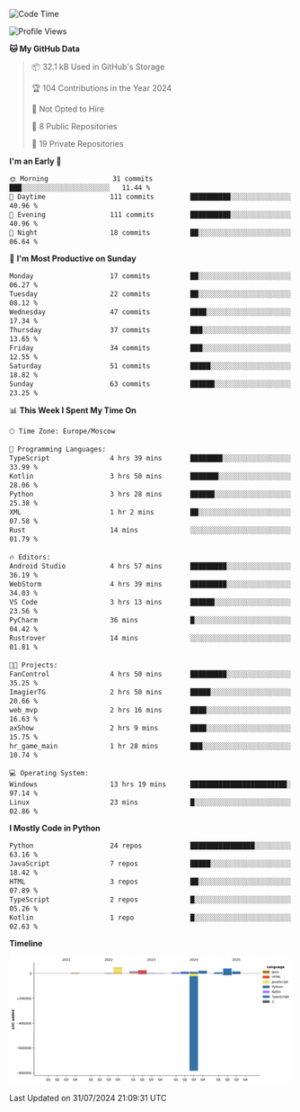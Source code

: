 <!--START_SECTION:waka-->
![Code Time](http://img.shields.io/badge/Code%20Time-435%20hrs%202%20mins-blue)

![Profile Views](http://img.shields.io/badge/Profile%20Views-2-blue)

**🐱 My GitHub Data** 

> 📦 32.1 kB Used in GitHub's Storage 
 > 
> 🏆 104 Contributions in the Year 2024
 > 
> 🚫 Not Opted to Hire
 > 
> 📜 8 Public Repositories 
 > 
> 🔑 19 Private Repositories 
 > 
**I'm an Early 🐤** 

```text
🌞 Morning                31 commits          ███░░░░░░░░░░░░░░░░░░░░░░   11.44 % 
🌆 Daytime                111 commits         ██████████░░░░░░░░░░░░░░░   40.96 % 
🌃 Evening                111 commits         ██████████░░░░░░░░░░░░░░░   40.96 % 
🌙 Night                  18 commits          ██░░░░░░░░░░░░░░░░░░░░░░░   06.64 % 
```
📅 **I'm Most Productive on Sunday** 

```text
Monday                   17 commits          ██░░░░░░░░░░░░░░░░░░░░░░░   06.27 % 
Tuesday                  22 commits          ██░░░░░░░░░░░░░░░░░░░░░░░   08.12 % 
Wednesday                47 commits          ████░░░░░░░░░░░░░░░░░░░░░   17.34 % 
Thursday                 37 commits          ███░░░░░░░░░░░░░░░░░░░░░░   13.65 % 
Friday                   34 commits          ███░░░░░░░░░░░░░░░░░░░░░░   12.55 % 
Saturday                 51 commits          █████░░░░░░░░░░░░░░░░░░░░   18.82 % 
Sunday                   63 commits          ██████░░░░░░░░░░░░░░░░░░░   23.25 % 
```


📊 **This Week I Spent My Time On** 

```text
🕑︎ Time Zone: Europe/Moscow

💬 Programming Languages: 
TypeScript               4 hrs 39 mins       ████████░░░░░░░░░░░░░░░░░   33.99 % 
Kotlin                   3 hrs 50 mins       ███████░░░░░░░░░░░░░░░░░░   28.06 % 
Python                   3 hrs 28 mins       ██████░░░░░░░░░░░░░░░░░░░   25.38 % 
XML                      1 hr 2 mins         ██░░░░░░░░░░░░░░░░░░░░░░░   07.58 % 
Rust                     14 mins             ░░░░░░░░░░░░░░░░░░░░░░░░░   01.79 % 

🔥 Editors: 
Android Studio           4 hrs 57 mins       █████████░░░░░░░░░░░░░░░░   36.19 % 
WebStorm                 4 hrs 39 mins       █████████░░░░░░░░░░░░░░░░   34.03 % 
VS Code                  3 hrs 13 mins       ██████░░░░░░░░░░░░░░░░░░░   23.56 % 
PyCharm                  36 mins             █░░░░░░░░░░░░░░░░░░░░░░░░   04.42 % 
Rustrover                14 mins             ░░░░░░░░░░░░░░░░░░░░░░░░░   01.81 % 

🐱‍💻 Projects: 
FanControl               4 hrs 50 mins       █████████░░░░░░░░░░░░░░░░   35.25 % 
ImagierTG                2 hrs 50 mins       █████░░░░░░░░░░░░░░░░░░░░   20.66 % 
web_mvp                  2 hrs 16 mins       ████░░░░░░░░░░░░░░░░░░░░░   16.63 % 
axShow                   2 hrs 9 mins        ████░░░░░░░░░░░░░░░░░░░░░   15.75 % 
hr_game_main             1 hr 28 mins        ███░░░░░░░░░░░░░░░░░░░░░░   10.74 % 

💻 Operating System: 
Windows                  13 hrs 19 mins      ████████████████████████░   97.14 % 
Linux                    23 mins             █░░░░░░░░░░░░░░░░░░░░░░░░   02.86 % 
```

**I Mostly Code in Python** 

```text
Python                   24 repos            ████████████████░░░░░░░░░   63.16 % 
JavaScript               7 repos             █████░░░░░░░░░░░░░░░░░░░░   18.42 % 
HTML                     3 repos             ██░░░░░░░░░░░░░░░░░░░░░░░   07.89 % 
TypeScript               2 repos             █░░░░░░░░░░░░░░░░░░░░░░░░   05.26 % 
Kotlin                   1 repo              █░░░░░░░░░░░░░░░░░░░░░░░░   02.63 % 
```



**Timeline**

![Lines of Code chart](https://raw.githubusercontent.com/adlemx/adlemx/main/assets/bar_graph.png)


 Last Updated on 31/07/2024 21:09:31 UTC
<!--END_SECTION:waka-->
